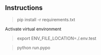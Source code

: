 ## Instructions

> pip install -r requirements.txt

Activate virtual environment


> export ENV_FILE_LOCATION=./.env.test

> python run.pypo